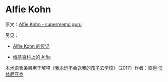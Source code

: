 # Alfie Kohn

原文：[Alfie Kohn - supermemo.guru](https://supermemo.guru/wiki/Alfie_Kohn)

另见：

- [Alfie Kohn 的传记](https://www.alfiekohn.org/bio/)

- [维基百科上的 Alfie](https://en.wikipedia.org/wiki/Alfie_Kohn)

本[术语表](https://supermemo.guru/wiki/Glossary)条目用于解释《[我永远不会送我的孩子去学校](https://supermemo.guru/wiki/Problem_of_Schooling)》（2017）作者：[彼得·沃兹尼亚克](https://supermemo.guru/wiki/Piotr_Wozniak)